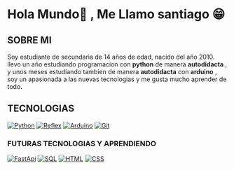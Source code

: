 # Hola Mundo👋 , Me Llamo santiago 😁

## SOBRE MI
Soy estudiante de secundaria de 14 años de edad, nacido del año 2010.
llevo un año estudiando programacion con __python__ de manera __autodidacta__ , y unos meses estudiando tambien de manera __autodidacta__ con __arduino__ , soy un apasionada a las nuevas tecnologias y me gusta mucho aprender de todo.

## TECNOLOGIAS

[![Python](https://img.shields.io/badge/Python-blue?style=for-the-badge&logo=python&logoColor=white&labelColor=101010)]()
[![Reflex](https://img.shields.io/badge/Reflex-purple?style=for-the-badge&logo=Reflex&logoColor=white&labelColor=101010)]()
[![Arduino](https://img.shields.io/badge/Arduino-skyblue?style=for-the-badge&logo=Arduinoi&logoColor=white&labelColor=101010)]()
[![Git](https://img.shields.io/badge/Git-red?style=for-the-badge&logo=Git&logoColor=white&labelColor=101010)]()

### FUTURAS TECNOLOGIAS Y APRENDIENDO
[![FastApi](https://img.shields.io/badge/FastApi-green?style=for-the-badge&logo=FastApi&logoColor=white&labelColor=101010)]()
[![SQL](https://img.shields.io/badge/SQL-232F3E?style=for-the-badge&logo=SQL&logoColor=white&labelColor=101010)]()
[![HTML](https://img.shields.io/badge/HTML-redblack?style=for-the-badge&logo=CSS&logoColor=white&labelColor=101010)]()
[![CSS](https://img.shields.io/badge/CSS-blue?style=for-the-badge&logo=CSS&logoColor=white&labelColor=101010)]()
